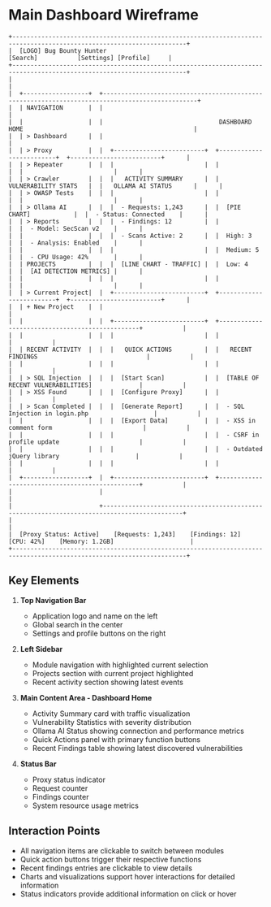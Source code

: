 # Main Dashboard Wireframe

```
+----------------------------------------------------------------------------------------------------------------------+
|  [LOGO] Bug Bounty Hunter                                                 [Search]           [Settings] [Profile]     |
+----------------------------------------------------------------------------------------------------------------------+
|                                                                                                                      |
|  +------------------+  +------------------------------------------------------------------------------------------------+
|  | NAVIGATION       |  |                                                                                            |
|  |                  |  |                                DASHBOARD HOME                                               |
|  | > Dashboard      |  |                                                                                            |
|  | > Proxy          |  |  +-------------------------+  +-------------------------+  +-------------------------+      |
|  | > Repeater       |  |  |                         |  |                         |  |                         |      |
|  | > Crawler        |  |  |   ACTIVITY SUMMARY      |  |   VULNERABILITY STATS   |  |   OLLAMA AI STATUS      |      |
|  | > OWASP Tests    |  |  |                         |  |                         |  |                         |      |
|  | > Ollama AI      |  |  |  - Requests: 1,243      |  |  [PIE CHART]            |  |  - Status: Connected    |      |
|  | > Reports        |  |  |  - Findings: 12         |  |                         |  |  - Model: SecScan v2    |      |
|  |                  |  |  |  - Scans Active: 2      |  |  High: 3                |  |  - Analysis: Enabled    |      |
|  |                  |  |  |                         |  |  Medium: 5               |  |  - CPU Usage: 42%       |      |
|  | PROJECTS         |  |  |  [LINE CHART - TRAFFIC] |  |  Low: 4                 |  |  [AI DETECTION METRICS] |      |
|  |                  |  |  |                         |  |                         |  |                         |      |
|  | > Current Project|  |  +-------------------------+  +-------------------------+  +-------------------------+      |
|  | + New Project    |  |                                                                                            |
|  |                  |  |  +-------------------------+  +------------------------------------------------+           |
|  |                  |  |  |                         |  |                                                |           |
|  | RECENT ACTIVITY  |  |  |   QUICK ACTIONS         |  |   RECENT FINDINGS                              |           |
|  |                  |  |  |                         |  |                                                |           |
|  | > SQL Injection  |  |  |  [Start Scan]           |  |  [TABLE OF RECENT VULNERABILITIES]             |           |
|  | > XSS Found      |  |  |  [Configure Proxy]      |  |                                                |           |
|  | > Scan Completed |  |  |  [Generate Report]      |  |  - SQL Injection in login.php                  |           |
|  |                  |  |  |  [Export Data]          |  |  - XSS in comment form                         |           |
|  |                  |  |  |                         |  |  - CSRF in profile update                      |           |
|  |                  |  |  |                         |  |  - Outdated jQuery library                     |           |
|  |                  |  |  |                         |  |                                                |           |
|  +------------------+  |  +-------------------------+  +------------------------------------------------+           |
|                        |                                                                                            |
|                        +--------------------------------------------------------------------------------------------+
|                                                                                                                      |
|  [Proxy Status: Active]    [Requests: 1,243]    [Findings: 12]    [CPU: 42%]    [Memory: 1.2GB]                     |
+----------------------------------------------------------------------------------------------------------------------+
```

## Key Elements

1. **Top Navigation Bar**
   - Application logo and name on the left
   - Global search in the center
   - Settings and profile buttons on the right

2. **Left Sidebar**
   - Module navigation with highlighted current selection
   - Projects section with current project highlighted
   - Recent activity section showing latest events

3. **Main Content Area - Dashboard Home**
   - Activity Summary card with traffic visualization
   - Vulnerability Statistics with severity distribution
   - Ollama AI Status showing connection and performance metrics
   - Quick Actions panel with primary function buttons
   - Recent Findings table showing latest discovered vulnerabilities

4. **Status Bar**
   - Proxy status indicator
   - Request counter
   - Findings counter
   - System resource usage metrics

## Interaction Points

- All navigation items are clickable to switch between modules
- Quick action buttons trigger their respective functions
- Recent findings entries are clickable to view details
- Charts and visualizations support hover interactions for detailed information
- Status indicators provide additional information on click or hover
